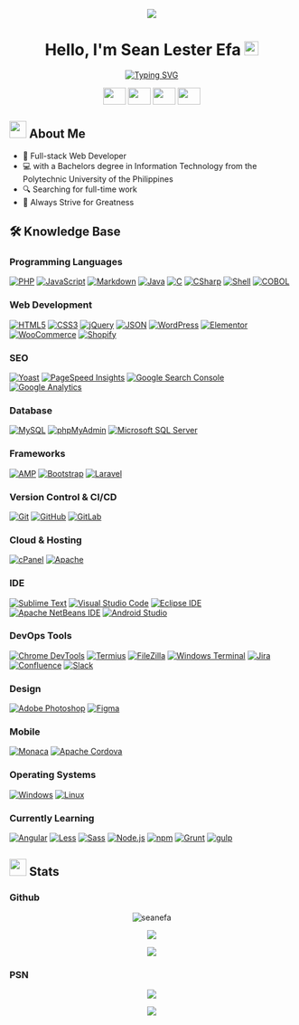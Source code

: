 <p align="center">
	<img src="https://capsule-render.vercel.app/api?type=waving&height=100&color=gradient&section=header"/>
</p>

<h1 align="center">Hello, I'm Sean Lester Efa <img src="https://media.giphy.com/media/hvRJCLFzcasrR4ia7z/giphy.gif" width="25px"></h1>

<p align="center">
	<a href="https://git.io/typing-svg"><img src="https://readme-typing-svg.herokuapp.com?font=Fredoka&size=30&pause=1000&color=000000&center=true&vCenter=true&random=false&width=435&lines=Full-stack+Web+Developer;Freelancer;Gamer" alt="Typing SVG" /></a>
</p>

<p align="center">
	<a href="https://ph.linkedin.com/in/seanlesterefa" target="blank"><img align="center" src="https://cdn.jsdelivr.net/npm/simple-icons@3.0.1/icons/linkedin.svg" height="30" width="40" /></a>
	<a href="https://www.facebook.com/seanlester.efa/" target="blank"><img align="center" src="https://cdn.jsdelivr.net/npm/simple-icons@3.0.1/icons/facebook.svg" height="30" width="40" /></a>
	<a href = "https://github.com/seanefa"><img align="center" src="https://simpleicons.org/icons/github.svg" height="30" width="40" /></a>
	<a href = "https://seanefa.github.io/my-portfolio/"><img align="center" src="https://simpleicons.org/icons/readme.svg" height="30" width="40" /></a>
</p>

## <picture><img src = "https://github.com/7oSkaaa/7oSkaaa/blob/main/Images/about_me.gif?raw=true" width = 30px></picture> About Me
- 💼 Full-stack Web Developer
- 💻 with a Bachelors degree in Information Technology from the Polytechnic University of the Philippines
- 🔍 Searching for full-time work
- 🚀 Always Strive for Greatness

## 🛠️ Knowledge Base
### Programming Languages
<a href="https://php.net" target="_blank"><img src="https://img.shields.io/badge/PHP-777BB4?style=for-the-badge&logo=php&logoColor=FFFFFF" alt="PHP" /></a>
<a href="https://developer.mozilla.org/en-US/docs/Web/JavaScript" target="_blank"><img src="https://img.shields.io/badge/JavaScript-F7DF1E?style=for-the-badge&logo=javascript&logoColor=FFFFFF" alt="JavaScript" /></a>
<a href="https://www.markdownguide.org/" target="_blank"><img src="https://img.shields.io/badge/Markdown-000000?style=for-the-badge&logo=markdown&logoColor=FFFFFF" alt="Markdown" /></a>
<a href="https://www.w3schools.com/c/c_intro.php?external_link=true" target="_blank"><img src="https://img.shields.io/badge/Java-437291?style=for-the-badge&logo=openjdk&logoColor=FFFFFF" alt="Java" /></a>
<a href="https://www.w3schools.com/c/c_intro.php?external_link=true" target="_blank"><img src="https://img.shields.io/badge/C-A8B9CC?style=for-the-badge&logo=c&logoColor=FFFFFF" alt="C" /></a>
<a href="https://learn.microsoft.com/en-us/dotnet/csharp/" target="_blank"><img src="https://img.shields.io/badge/CSharp-512BD4?style=for-the-badge&logo=csharp&logoColor=FFFFFF" alt="CSharp" /></a>
<a href="https://www.shellscript.sh/" target="_blank"><img src="https://img.shields.io/badge/Shell-5391FE?style=for-the-badge&logo=powershell&logoColor=FFFFFF" alt="Shell" /></a>
<a href="https://www.techtarget.com/searchitoperations/definition/COBOL-Common-Business-Oriented-Language" target="_blank"><img src="https://img.shields.io/badge/COBOL-gray?style=for-the-badge&logoColor=FFFFFF" alt="COBOL" /></a>

### Web Development
<a href="https://html.spec.whatwg.org/multipage/" target="_blank"><img src="https://img.shields.io/badge/HTML5-E34F26?style=for-the-badge&logo=html5&logoColor=FFFFFF" alt="HTML5" /></a>
<a href="https://www.w3.org/Style/CSS" target="_blank"><img src="https://img.shields.io/badge/CSS3-1572B6?style=for-the-badge&logo=css3&logoColor=FFFFFF" alt="CSS3" /></a>
<a href="https://jquery.com/" target="_blank"><img src="https://img.shields.io/badge/jQuery-0769AD?style=for-the-badge&logo=jquery&logoColor=FFFFFF" alt="jQuery" /></a>
<a href="https://www.json.org/json-en.html" target="_blank"><img src="https://img.shields.io/badge/JSON-000000?style=for-the-badge&logo=json&logoColor=FFFFFF" alt="JSON" /></a>
<a href="https://wordpress.com/" target="_blank"><img src="https://img.shields.io/badge/WordPress-21759B?style=for-the-badge&logo=wordpress&logoColor=FFFFFF" alt="WordPress" /></a>
<a href="https://elementor.com/" target="_blank"><img src="https://img.shields.io/badge/Elementor-92003B?style=for-the-badge&logo=elementor&logoColor=FFFFFF" alt="Elementor" /></a>
<a href="https://woo.com/" target="_blank"><img src="https://img.shields.io/badge/WooCommerce-96588A?style=for-the-badge&logo=woocommerce&logoColor=FFFFFF" alt="WooCommerce" /></a>
<a href="https://www.shopify.com/" target="_blank"><img src="https://img.shields.io/badge/Shopify-7AB55C?style=for-the-badge&logo=shopify&logoColor=FFFFFF" alt="Shopify" /></a>


### SEO
<a href="https://yoast.com/" target="_blank"><img src="https://img.shields.io/badge/Yoast-A61E69?style=for-the-badge&logo=yoast&logoColor=FFFFFF" alt="Yoast" /></a>
<a href="https://pagespeed.web.dev/" target="_blank"><img src="https://img.shields.io/badge/PageSpeed%20Insights-4285F4?style=for-the-badge&logo=pagespeedinsights&logoColor=FFFFFF" alt="PageSpeed Insights" /></a>
<a href="https://search.google.com/search-console/about" target="_blank"><img src="https://img.shields.io/badge/Google%20Search%20Console-458CF5?style=for-the-badge&logo=googlesearchconsole&logoColor=FFFFFF" alt="Google Search Console" /></a>
<a href="https://developers.google.com/analytics/learn" target="_blank"><img src="https://img.shields.io/badge/Google%20Analytics-E37400?style=for-the-badge&logo=googleanalytics&logoColor=FFFFFF" alt="Google Analytics" /></a>

### Database
<a href="https://www.mysql.com/" target="_blank"><img src="https://img.shields.io/badge/MySQL-4479A1?style=for-the-badge&logo=mysql&logoColor=FFFFFF" alt="MySQL" /></a>
<a href="https://www.phpmyadmin.net/" target="_blank"><img src="https://img.shields.io/badge/phpMyAdmin-6C78AF?style=for-the-badge&logo=phpmyadmin&logoColor=FFFFFF" alt="phpMyAdmin" /></a>
<a href="https://www.microsoft.com/en-us/sql-server/" target="_blank"><img src="https://img.shields.io/badge/Microsoft%20SQL%20Server-CC2927?style=for-the-badge&logo=microsoftsqlserver&logoColor=FFFFFF" alt="Microsoft SQL Server" /></a>

### Frameworks
<a href="https://amp.dev/" target="_blank"><img src="https://img.shields.io/badge/AMP-005AF0?style=for-the-badge&logo=amp&logoColor=FFFFFF" alt="AMP" /></a>
<a href="https://getbootstrap.com/" target="_blank"><img src="https://img.shields.io/badge/Bootstrap-7952B3?style=for-the-badge&logo=bootstrap&logoColor=FFFFFF" alt="Bootstrap" /></a>
<a href="https://laravel.com" target="_blank"><img src="https://img.shields.io/badge/Laravel-FF2D20?style=for-the-badge&logo=laravel&logoColor=FFFFFF" alt="Laravel" /></a>

### Version Control & CI/CD
<a href="https://git-scm.com/" target="_blank"><img src="https://img.shields.io/badge/Git-F05032?style=for-the-badge&logo=git&logoColor=FFFFFF" alt="Git" /></a>
<a href="https://github.com/" target="_blank"><img src="https://img.shields.io/badge/GitHub-181717?style=for-the-badge&logo=github&logoColor=FFFFFF" alt="GitHub" /></a>
<a href="https://gitlab.com/" target="_blank"><img src="https://img.shields.io/badge/GitLab-FC6D26?style=for-the-badge&logo=gitlab&logoColor=FFFFFF" alt="GitLab" /></a>

### Cloud & Hosting
<a href="https://cpanel.net/" target="_blank"><img src="https://img.shields.io/badge/cPanel-FF6C2C?style=for-the-badge&logo=cpanel&logoColor=FFFFFF" alt="cPanel" /></a>
<a href="https://httpd.apache.org/" target="_blank"><img src="https://img.shields.io/badge/Apache-D22128?style=for-the-badge&logo=apache&logoColor=FFFFFF" alt="Apache" /></a>

### IDE
<a href="https://www.sublimetext.com/" target="_blank"><img src="https://img.shields.io/badge/Sublime%20Text-FF9800?style=for-the-badge&logo=sublimetext&logoColor=FFFFFF" alt="Sublime Text" /></a>
<a href="https://code.visualstudio.com/" target="_blank"><img src="https://img.shields.io/badge/Visual%20Studio%20Code-007ACC?style=for-the-badge&logo=visualstudiocode&logoColor=FFFFFF" alt="Visual Studio Code" /></a>
<a href="https://www.eclipse.org/ide/" target="_blank"><img src="https://img.shields.io/badge/Eclipse%20IDE-2C2255?style=for-the-badge&logo=eclipseide&logoColor=FFFFFF" alt="Eclipse IDE" /></a>
<a href="https://netbeans.apache.org/front/main/index.html" target="_blank"><img src="https://img.shields.io/badge/Apache%20NetBeans%20IDE-1B6AC6?style=for-the-badge&logo=apachenetbeanside&logoColor=FFFFFF" alt="Apache NetBeans IDE" /></a>
<a href="https://developer.android.com/studio" target="_blank"><img src="https://img.shields.io/badge/Android%20Studio-3DDC84?style=for-the-badge&logo=androidstudio&logoColor=FFFFFF" alt="Android Studio" /></a>

### DevOps Tools
<a href="https://developer.chrome.com/docs/devtools" target="_blank"><img src="https://img.shields.io/badge/Chrome%20DevTools-4285F4?style=for-the-badge&logo=googlechrome&logoColor=FFFFFF" alt="Chrome DevTools" /></a>
<a href="https://termius.com/" target="_blank"><img src="https://img.shields.io/badge/Termius-000000?style=for-the-badge&logo=termius&logoColor=FFFFFF" alt="Termius" /></a>
<a href="https://filezilla-project.org/filezilla_pro.php" target="_blank"><img src="https://img.shields.io/badge/FileZilla-BF0000?style=for-the-badge&logo=filezilla&logoColor=FFFFFF" alt="FileZilla" /></a>
<a href="https://apps.microsoft.com/detail/9n0dx20hk701?hl=en-US&gl=US" target="_blank"><img src="https://img.shields.io/badge/Windows%20Terminal-4D4D4D?style=for-the-badge&logo=windowsterminal&logoColor=FFFFFF" alt="Windows Terminal" /></a>
<a href="https://www.atlassian.com/software/jira/guides/getting-started/introduction#what-is-jira-software" target="_blank"><img src="https://img.shields.io/badge/Jira-0052CC?style=for-the-badge&logo=jira&logoColor=FFFFFF" alt="Jira" /></a>
<a href="https://www.atlassian.com/software/confluence" target="_blank"><img src="https://img.shields.io/badge/Confluence-172B4D?style=for-the-badge&logo=confluence&logoColor=FFFFFF" alt="Confluence" /></a>
<a href="https://slack.com/" target="_blank"><img src="https://img.shields.io/badge/Slack-4A154B?style=for-the-badge&logo=slack&logoColor=FFFFFF" alt="Slack" /></a>

### Design
<a href="https://www.adobe.com/ph_en/products/photoshop.html" target="_blank"><img src="https://img.shields.io/badge/Adobe%20Photoshop-31A8FF?style=for-the-badge&logo=adobephotoshop&logoColor=FFFFFF" alt="Adobe Photoshop" /></a>
<a href="https://www.figma.com/" target="_blank"><img src="https://img.shields.io/badge/Figma-F24E1E?style=for-the-badge&logo=figma&logoColor=FFFFFF" alt="Figma" /></a>

### Mobile
<a href="https://monaca.io/" target="_blank"><img src="https://img.shields.io/badge/Monaca-4285F4?style=for-the-badge&logoColor=FFFFFF" alt="Monaca" /></a>
<a href="https://cordova.apache.org/" target="_blank"><img src="https://img.shields.io/badge/Apache%20Cordova-E8E8E8?style=for-the-badge&logo=apachecordova&logoColor=FFFFFF" alt="Apache Cordova" /></a>

### Operating Systems
<a href="https://www.microsoft.com/en-us/windows" target="_blank"><img src="https://img.shields.io/badge/Windows-0078D4?style=for-the-badge&logo=windows&logoColor=FFFFFF" alt="Windows" /></a>
<a href="https://www.linux.org/" target="_blank"><img src="https://img.shields.io/badge/Linux-FCC624?style=for-the-badge&logo=linux&logoColor=FFFFFF" alt="Linux" /></a>

### Currently Learning
<a href="https://angular.io/" target="_blank"><img src="https://img.shields.io/badge/Angular-c3002f?style=for-the-badge&logo=angular&logoColor=FFFFFF" alt="Angular" /></a>
<a href="https://lesscss.org/" target="_blank"><img src="https://img.shields.io/badge/Less-1D365D?style=for-the-badge&logo=less&logoColor=FFFFFF" alt="Less" /></a>
<a href="https://sass-lang.com/" target="_blank"><img src="https://img.shields.io/badge/Sass-CC6699?style=for-the-badge&logo=sass&logoColor=FFFFFF" alt="Sass" /></a>
<a href="https://nodejs.org/en" target="_blank"><img src="https://img.shields.io/badge/Node.js-339933?style=for-the-badge&logo=nodedotjs&logoColor=FFFFFF" alt="Node.js" /></a>
<a href="https://www.npmjs.com/" target="_blank"><img src="https://img.shields.io/badge/npm-CB3837?style=for-the-badge&logo=npm&logoColor=FFFFFF" alt="npm" /></a>
<a href="https://gruntjs.com/" target="_blank"><img src="https://img.shields.io/badge/Grunt-FAA918?style=for-the-badge&logo=grunt&logoColor=FFFFFF" alt="Grunt" /></a>
<a href="https://gulpjs.com/" target="_blank"><img src="https://img.shields.io/badge/gulp-CF4647?style=for-the-badge&logo=gulp&logoColor=FFFFFF" alt="gulp" /></a>

## <picture> <img src = "https://github.com/7oSkaaa/7oSkaaa/blob/main/Images/Statistics.gif?raw=true" width = 30px>  </picture> Stats

### Github
<p align="center">
	<img src="https://api.visitorbadge.io/api/visitors?path=https%3A%2F%2Fgithub.com%2Fseanefa&countColor=%23139bb4" alt="seanefa" />
</p>
<p align='center'>
	<img src="https://github-readme-streak-stats.herokuapp.com/?user=seanefa&theme=vue-dark&hide_border=true">
</p>
<p align='center'>
	<img src="https://github-readme-stats.vercel.app/api/top-langs/?username=seanefa&theme=vue-dark&show_icons=true&hide_border=true&layout=compact">
</p>

### PSN
<p align='center'>
	<a href="https://psnprofiles.com/LakerGeek06"><img src="https://card.psnprofiles.com/1/LakerGeek06.png" border="0"></a>
</p>

<p align="center">
  <img src="https://capsule-render.vercel.app/api?type=waving&height=100&color=gradient&section=footer"/>
</p>
